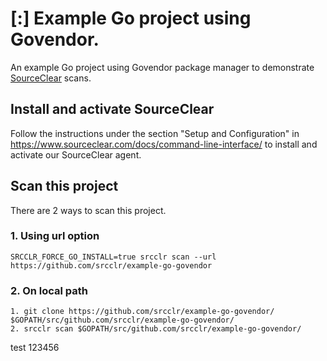 # [:] Example Go project using Govendor.

An example Go project using Govendor package manager to demonstrate [SourceClear](https://www.sourceclear.com) scans.

## Install and activate SourceClear
Follow the instructions under the section "Setup and Configuration" in https://www.sourceclear.com/docs/command-line-interface/ to install and activate our SourceClear agent.

## Scan this project
There are 2 ways to scan this project.

### 1. Using url option
`SRCCLR_FORCE_GO_INSTALL=true srcclr scan --url https://github.com/srcclr/example-go-govendor`

### 2. On local path
```
1. git clone https://github.com/srcclr/example-go-govendor/ $GOPATH/src/github.com/srcclr/example-go-govendor/
2. srcclr scan $GOPATH/src/github.com/srcclr/example-go-govendor/
```

test 123456
